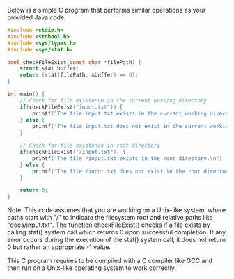  Below is a simple C program that performs similar operations as your provided Java code:

```c
#include <stdio.h>
#include <stdbool.h>
#include <sys/types.h>
#include <sys/stat.h>

bool checkFileExist(const char *filePath) {
    struct stat buffer;
    return (stat(filePath, &buffer) == 0);
}

int main() {
    // Check for file existence in the current working directory
    if(checkFileExist("input.txt")) {
        printf("The file input.txt exists in the current working directory.\n");
    } else {
        printf("The file input.txt does not exist in the current working directory.\n");
    }

    // Check for file existence in root directory
    if(checkFileExist("/input.txt")) {
        printf("The file /input.txt exists in the root directory.\n");
    } else {
        printf("The file /input.txt does not exist in the root directory.\n");
    }

    return 0;
}
```
Note: This code assumes that you are working on a Unix-like system, where paths start with "/" to indicate the filesystem root and relative paths like "docs/input.txt". The function checkFileExist() checks if a file exists by calling stat() system call which returns 0 upon successful completion. If any error occurs during the execution of the stat() system call, it does not return 0 but rather an appropriate -1 value. 

This C program requires to be compiled with a C compiler like GCC and then run on a Unix-like operating system to work correctly.
